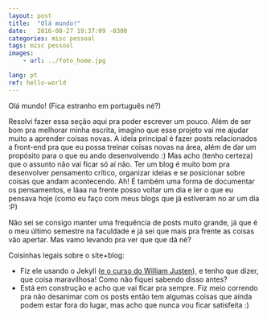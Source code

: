 ```yaml
---
layout: post
title:  "Olá mundo!"
date:   2016-08-27 19:37:09 -0300
categories: misc pessoal
tags: misc pessoal
images: 
    - url: ../foto_home.jpg

lang: pt
ref: hello-world
---
```


Olá mundo! (Fica estranho em português né?)

Resolvi fazer essa seção aqui pra poder escrever um pouco. Além de ser bom pra melhorar minha escrita, imagino que esse projeto vai me ajudar muito a aprender coisas novas. A ideia principal é fazer posts relacionados a front-end pra que eu possa treinar coisas novas na área, além de dar um propósito para o que eu ando desenvolvendo :) Mas acho (tenho certeza) que o assunto não vai ficar só aí não. Ter um blog é muito bom pra desenvolver pensamento crítico, organizar ideias e se posicionar sobre coisas que andam acontecendo. Ah! É também uma forma de documentar os pensamentos, e láaa na frente posso voltar um dia e ler o que eu pensava hoje (como eu faço com meus blogs que já estiveram no ar um dia :P)

Não sei se consigo manter uma frequência de posts muito grande, já que é o meu último semestre na faculdade e já sei que mais pra frente as coisas vão apertar. Mas vamo levando pra ver que que dá né?

Coisinhas legais sobre o site+blog:

- Fiz ele usando o Jekyll ([e o curso do William Justen](http://willianjusten.teachable.com/courses/criando-sites-estaticos-com-jekyll)), e tenho que dizer, que coisa maravilhosa! Como não fiquei sabendo disso antes?
- Está em construção e acho que vai ficar pra sempre. Fiz meio correndo pra não desanimar com os posts então tem algumas coisas que ainda podem estar fora do lugar, mas acho que nunca vou ficar satisfeita :)